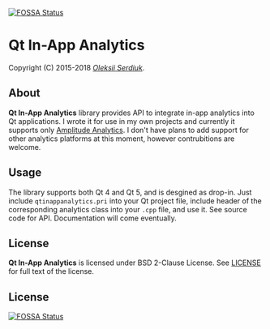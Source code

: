 [![FOSSA Status](https://app.fossa.com/api/projects/git%2Bgithub.com%2Fleppa%2Fqtinappanalytics.svg?type=shield)](https://app.fossa.com/projects/git%2Bgithub.com%2Fleppa%2Fqtinappanalytics?ref=badge_shield)

Qt In-App Analytics
===================

Copyright (C) 2015-2018 *[Oleksii Serdiuk](https://oleksii.name/)*.


About
-----

**Qt In-App Analytics** library provides API to integrate in-app
analytics into Qt applications. I wrote it for use in my own projects
and currently it supports only [Amplitude Analytics][]. I don't have
plans to add support for other analytics platforms at this moment,
however contrubitions are welcome.


Usage
-----

The library supports both Qt 4 and Qt 5, and is desgined as drop-in.
Just include `qtinappanalytics.pri` into your Qt project file, include
header of the corresponding analytics class into your `.cpp` file, and
use it. See source code for API. Documentation will come eventually.


License
-------

**Qt In-App Analytics** is licensed under BSD 2-Clause License. See
[LICENSE](LICENSE) for full text of the license.


[Amplitude Analytics]: https://amplitude.com/


## License
[![FOSSA Status](https://app.fossa.com/api/projects/git%2Bgithub.com%2Fleppa%2Fqtinappanalytics.svg?type=large)](https://app.fossa.com/projects/git%2Bgithub.com%2Fleppa%2Fqtinappanalytics?ref=badge_large)